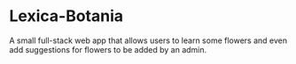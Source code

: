 # Lexica-Botania
A small full-stack web app that allows users to learn some flowers and even add suggestions for flowers to be added by an admin.
